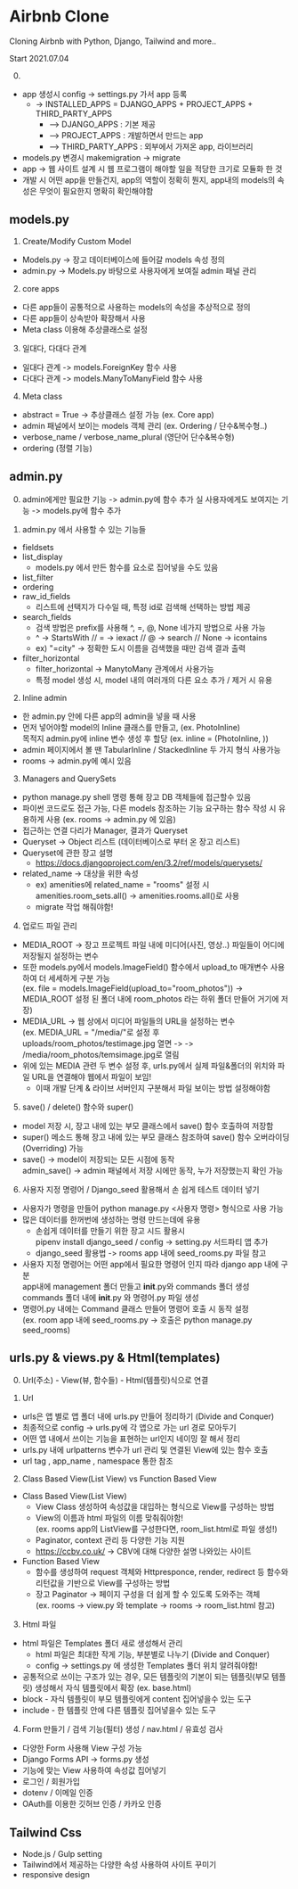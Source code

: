 # Airbnb Clone

Cloning Airbnb with Python, Django, Tailwind and more..

Start 2021.07.04

0.

- app 생성시 config -> settings.py 가서 app 등록
  - -> INSTALLED_APPS = DJANGO_APPS + PROJECT_APPS + THIRD_PARTY_APPS
    - --> DJANGO_APPS : 기본 제공
    - --> PROJECT_APPS : 개발하면서 만드는 app
    - --> THIRD_PARTY_APPS : 외부에서 가져온 app, 라이브러리
- models.py 변경시 makemigration -> migrate
- app -> 웹 사이트 설계 시 웹 프로그램이 해야할 일을 적당한 크기로 모듈화 한 것
- 개발 시 어떤 app을 만들건지, app의 역할이 정확히 뭔지, app내의 models의 속성은 무엇이
  필요한지 명확히 확인해야함

## models.py

1. Create/Modify Custom Model

- Models.py -> 장고 데이터베이스에 들어갈 models 속성 정의
- admin.py -> Models.py 바탕으로 사용자에게 보여질 admin 패널 관리

2. core apps

- 다른 app들이 공통적으로 사용하는 models의 속성을 추상적으로 정의
- 다른 app들이 상속받아 확장해서 사용
- Meta class 이용해 추상클래스로 설정

3. 일대다, 다대다 관계

- 일대다 관계 -> models.ForeignKey 함수 사용
- 다대다 관계 -> models.ManyToManyField 함수 사용

4. Meta class

- abstract = True -> 추상클래스 설정 가능 (ex. Core app)
- admin 패널에서 보이는 models 객체 관리 (ex. Ordering / 단수&복수형..)
- verbose_name / verbose_name_plural (영단어 단수&복수형)
- ordering (정렬 기능)

## admin.py

0. admin에게만 필요한 기능 -> admin.py에 함수 추가
   실 사용자에게도 보여지는 기능 -> models.py에 함수 추가

1. admin.py 에서 사용할 수 있는 기능들

- fieldsets
- list_display
  - models.py 에서 만든 함수를 요소로 집어넣을 수도 있음
- list_filter
- ordering
- raw_id_fields
  - 리스트에 선택지가 다수일 때, 특정 id로 검색해 선택하는 방법 제공
- search_fields
  - 검색 방법은 prefix를 사용해 ^, =, @, None 네가지 방법으로 사용 가능
  - ^ -> StartsWith // = -> iexact // @ -> search // None -> icontains
  - ex) "=city" -> 정확한 도시 이름을 검색했을 때만 검색 결과 출력
- filter_horizontal
  - filter_horizontal -> ManytoMany 관계에서 사용가능
  - 특정 model 생성 시, model 내의 여러개의 다른 요소 추가 / 제거 시 유용

2. Inline admin

- 한 admin.py 안에 다른 app의 admin을 넣을 때 사용
- 먼저 넣어야할 model의 Inline 클래스를 만들고, (ex. PhotoInline)  
  목적지 admin.py에 inline 변수 생성 후 할당 (ex. inline = (PhotoInline, ))
- admin 페이지에서 볼 땐 TabularInline / StackedInline 두 가지 형식 사용가능
- rooms -> admin.py에 예시 있음

3. Managers and QuerySets

- python manage.py shell 명령 통해 장고 DB 객체들에 접근할수 있음
- 파이썬 코드로도 접근 가능, 다른 models 참조하는 기능 요구하는 함수 작성 시 유용하게 사용 (ex. rooms -> admin.py 에 있음)
- 접근하는 연결 다리가 Manager, 결과가 Queryset
- Queryset -> Object 리스트 (데이터베이스로 부터 온 장고 리스트)
- Queryset에 관한 장고 설명
  - https://docs.djangoproject.com/en/3.2/ref/models/querysets/
- related_name -> 대상을 위한 속성
  - ex) amenities에 related_name = "rooms" 설정 시
    amenities.room_sets.all() -> amenities.rooms.all()로 사용
  - migrate 작업 해줘야함!

4. 업로드 파일 관리

- MEDIA_ROOT -> 장고 프로젝트 파일 내에 미디어(사진, 영상..) 파일들이 어디에 저장될지 설정하는 변수
- 또한 models.py에서 models.ImageField() 함수에서 upload_to 매개변수 사용하여 더 세세하게 구분 가능  
  (ex. file = models.ImageField(upload_to="room_photos")) -> MEDIA_ROOT 설정 된 폴더 내에 room_photos 라는 하위 폴더 만들어 거기에 저장)
- MEDIA_URL -> 웹 상에서 미디어 파일들의 URL을 설정하는 변수  
  (ex. MEDIA_URL = "/media/"로 설정 후 uploads/room_photos/testimage.jpg 열면 -> -> /media/room_photos/temsimage.jpg로 열림
- 위에 있는 MEDIA 관련 두 변수 설정 후, urls.py에서 실제 파일&폴더의 위치와 파일 URL을 연결해야 웹에서 파일이 보임!
  - 이때 개발 단계 & 라이브 서버인지 구분해서 파일 보이는 방법 설정해야함

5. save() / delete() 함수와 super()

- model 저장 시, 장고 내에 있는 부모 클래스에서 save() 함수 호출하여 저장함
- super() 메소드 통해 장고 내에 있는 부모 클래스 참조하여 save() 함수 오버라이딩(Overriding) 가능
- save() -> model이 저장되는 모든 시점에 동작  
  admin_save() -> admin 패널에서 저장 시에만 동작, 누가 저장했는지 확인 가능

6. 사용자 지정 명령어 / Django_seed 활용해서 손 쉽게 테스트 데이터 넣기

- 사용자가 명령을 만들어 python manage.py <사용자 명령> 형식으로 사용 가능
- 많은 데이터를 한꺼번에 생성하는 명령 만드는데에 유용
  - 손쉽게 데이터를 만들기 위한 장고 시드 활용시  
    pipenv install django_seed / config -> setting.py 서드파티 앱 추가
  - django_seed 활용법 -> rooms app 내에 seed_rooms.py 파일 참고
- 사용자 지정 명령어는 어떤 app에서 필요한 명령어 인지 따라 django app 내에 구분  
  app내에 management 폴더 만들고 **init**.py와 commands 폴더 생성  
  commands 폴더 내에 **init**.py 와 명령어.py 파일 생성
- 명령어.py 내에는 Command 클래스 만들어 명령어 호출 시 동작 설정  
  (ex. room app 내에 seed_rooms.py -> 호출은 python manage.py seed_rooms)

## urls.py & views.py & Html(templates)

0. Url(주소) - View(뷰, 함수들) - Html(템플릿)식으로 연결

1. Url

- urls은 앱 별로 앱 폴더 내에 urls.py 만들어 정리하기 (Divide and Conquer)
- 최종적으로 config -> urls.py에 각 앱으로 가는 url 경로 모아두기
- 어떤 앱 내에서 쓰이는 기능을 표현하는 url인지 네이밍 잘 해서 정리
- urls.py 내에 urlpatterns 변수가 url 관리 및 연결된 View에 있는 함수 호출
- url tag , app_name , namespace 통한 참조

2. Class Based View(List View) vs Function Based View

- Class Based View(List View)
  - View Class 생성하여 속성값을 대입하는 형식으로 View를 구성하는 방법
  - View의 이름과 html 파일의 이름 맞춰줘야함!  
    (ex. rooms app의 ListView를 구성한다면, room_list.html로 파일 생성!)
  - Paginator, context 관리 등 다양한 기능 지원
  - https://ccbv.co.uk/ -> CBV에 대해 다양한 설명 나와있는 사이트
- Function Based View
  - 함수를 생성하여 request 객체와 Httpresponce, render, redirect 등 함수와 리턴값을 기반으로 View를 구성하는 방법
  - 장고 Paginator -> 페이지 구성을 더 쉽게 할 수 있도록 도와주는 객체  
    (ex. rooms -> view.py 와 template -> rooms -> room_list.html 참고)

3. Html 파일

- html 파일은 Templates 폴더 새로 생성해서 관리
  - html 파일은 최대한 작게 기능, 부분별로 나누기 (Divide and Conquer)
  - config -> settings.py 에 생성한 Templates 폴더 위치 알려줘야함!
- 공통적으로 쓰이는 구조가 있는 경우, 모든 템플릿의 기본이 되는 템플릿(부모 템플릿) 생성해서 자식 템플릿에서 확장 (ex. base.html)
- block - 자식 템플릿이 부모 템플릿에게 content 집어넣을수 있는 도구
- include - 한 템플릿 안에 다른 템플릿 집어넣을수 있는 도구

4. Form 만들기 / 검색 기능(필터) 생성 / nav.html / 유효성 검사

- 다양한 Form 사용해 View 구성 가능
- Django Forms API -> forms.py 생성
- 기능에 맞는 View 사용하여 속성값 집어넣기
- 로그인 / 회원가입
- dotenv / 이메일 인증
- OAuth를 이용한 깃허브 인증 / 카카오 인증

## Tailwind Css

- Node.js / Gulp setting
- Tailwind에서 제공하는 다양한 속성 사용하여 사이트 꾸미기
- responsive design